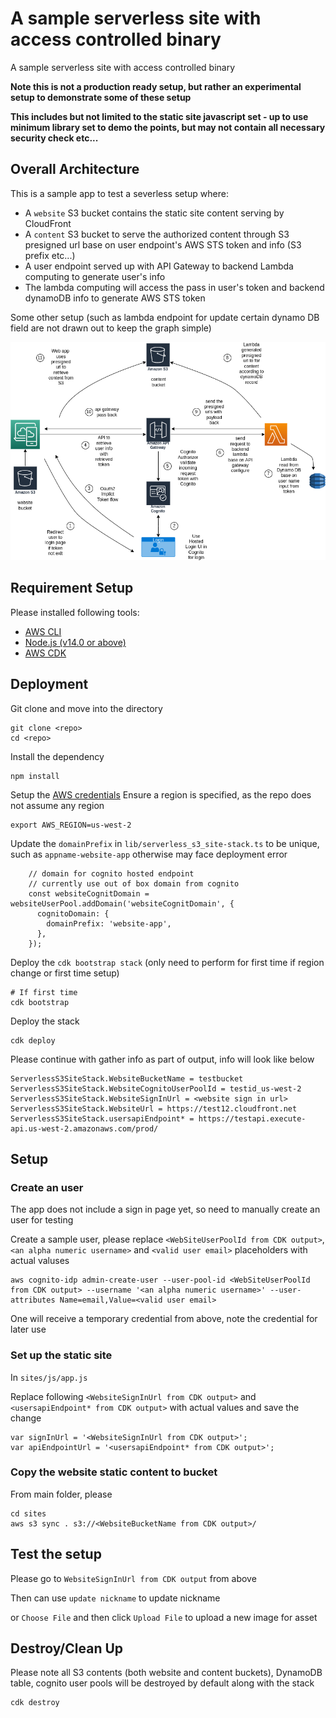 # A sample serverless site with access controlled binary

A sample serverless site with access controlled binary

**Note this is not a production ready setup, but rather an experimental setup to demonstrate some of these setup**

**This includes but not limited to the static site javascript set - up to use minimum library set to demo the points, but may not contain all necessary security check etc...**

## Overall Architecture
This is a sample app to test a severless setup where:

- A `website` S3 bucket contains the static site content serving by CloudFront
- A `content` S3 bucket to serve the authorized content through S3 presigned url base on user endpoint's AWS STS token and info (S3 prefix etc...)
- A user endpoint served up with API Gateway to backend Lambda computing to generate user's info
- The lambda computing will access the pass in user's token and backend dynamoDB info to generate AWS STS token

Some other setup (such as lambda endpoint for update certain dynamo DB field are not drawn out to keep the graph simple)

![Architecture](images/architecture.drawio.png)


## Requirement Setup
Please installed following tools:
- [AWS CLI](https://docs.aws.amazon.com/cli/latest/userguide/getting-started-install.html)
- [Node.js (v14.0 or above)](https://nodejs.org/en/)
- [AWS CDK](https://docs.aws.amazon.com/cdk/v2/guide/home.html)


## Deployment

Git clone and move into the directory
```
git clone <repo>
cd <repo>
```

Install the dependency
```
npm install
```

Setup the [AWS credentials](https://docs.aws.amazon.com/cli/latest/userguide/cli-configure-files.html)
Ensure a region is specified, as the repo does not assume any region
```
export AWS_REGION=us-west-2

```

Update the `domainPrefix` in `lib/serverless_s3_site-stack.ts` to be unique, such as `appname-website-app` otherwise may face deployment error
```
    // domain for cognito hosted endpoint
    // currently use out of box domain from cognito
    const websiteCognitDomain = websiteUserPool.addDomain('websiteCognitDomain', {
      cognitoDomain: {
        domainPrefix: 'website-app',
      },
    });
```

Deploy the `cdk bootstrap stack` (only need to perform for first time if region change or first time setup)
```
# If first time
cdk bootstrap
```

Deploy the stack
```
cdk deploy
```

Please continue with gather info as part of output, info will look like below
```
ServerlessS3SiteStack.WebsiteBucketName = testbucket
ServerlessS3SiteStack.WebsiteCognitoUserPoolId = testid_us-west-2
ServerlessS3SiteStack.WebsiteSignInUrl = <website sign in url>
ServerlessS3SiteStack.WebsiteUrl = https://test12.cloudfront.net
ServerlessS3SiteStack.usersapiEndpoint* = https://testapi.execute-api.us-west-2.amazonaws.com/prod/

```

## Setup


### Create an user
The app does not include a sign in page yet, so need to manually create an user for testing

Create a sample user, please replace `<WebSiteUserPoolId from CDK output>`, `<an alpha numeric username>` and `<valid user email>` placeholders with actual valuses
```
aws cognito-idp admin-create-user --user-pool-id <WebSiteUserPoolId from CDK output> --username '<an alpha numeric username>' --user-attributes Name=email,Value=<valid user email>
```

One will receive a temporary credential from above, note the credential for later use

### Set up the static site
In `sites/js/app.js`

Replace following `<WebsiteSignInUrl from CDK output>` and `<usersapiEndpoint* from CDK output>` with actual values and save the change
```
var signInUrl = '<WebsiteSignInUrl from CDK output>';
var apiEndpointUrl = '<usersapiEndpoint* from CDK output>';
```

### Copy the website static content to bucket

From main folder, please 
```
cd sites
aws s3 sync . s3://<WebsiteBucketName from CDK output>/
```

## Test the setup

Please go to  `WebsiteSignInUrl from CDK output` from above

Then can use `update nickname` to update nickname

or `Choose File` and then click `Upload File` to upload a new image for asset

## Destroy/Clean Up
Please note all S3 contents (both website and content buckets), DynamoDB table, cognito user pools will be destroyed by default along with the stack
```
cdk destroy
```

